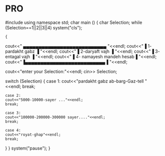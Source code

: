 # PRO
#include <iostream>
using namespace std;
char main ()
{
	char Selection;
	while (Selection==1||2||3||4)
		system("cls");
          
	{
cout<<" ▄▄▄▄▄▄▄▄▄▄▄▄▄▄▄▄▄▄▄▄▄▄▄▄▄▄▄ "<<endl;
cout<<"▐  1- pardakht gabz        ▐ "<<endl;
cout<<"▐  2-daryaft vajh          ▐ "<<endl;
cout<<"▐  3- entagal vajh         ▐ "<<endl;
cout<<"▐  4- namayesh mandeh hesab▐ "<<endl;
cout<<"▐▄▄▄▄▄▄▄▄▄▄▄▄▄▄▄▄▄▄▄▄▄▄▄▄▄▄▐ "<<endl;

cout<<"enter your Selection:"<<endl;
	cin>> Selection; 

switch (Selection)
{
   case 1:
	cout<<"pardakht gabz ab-barg-Gaz-tell "<<endl; 
	break;

	case 2:
	cout<<"5000-10000-sayer ..."<<endl; 
	break;

	case 3:
	cout<<"100000-200000-300000 sayer...."<<endl; 
	break;

	case 4:
	cout<<"royat-ghap"<<endl; 
	break;
}
}
system("pause");
}
